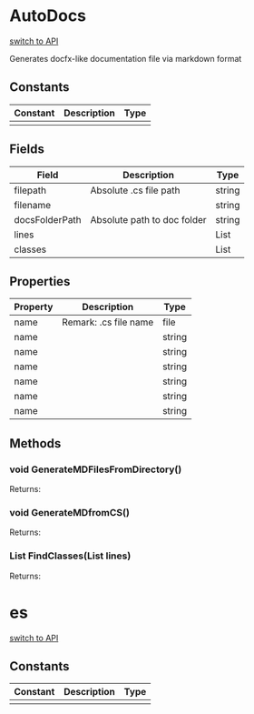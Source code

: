 # AutoDocs
[switch to API](../../../Documentation/ScriptingAPI/en/RSMARangeFinderBase.cs.md)

Generates docfx-like documentation file via markdown format

## Constants
| Constant | Description | Type |
|--|--|--|
||||
## Fields
| Field | Description | Type |
|--|--|--|
|filepath|Absolute .cs file path|string|
|filename||string|
|docsFolderPath|Absolute path to doc folder|string|
|lines||List<string>|
|classes||List<SerializedClass>|
## Properties
| Property | Description | Type |
|--|--|--|
|name|Remark: .cs file name|file|
|name||string|
|name||string|
|name||string|
|name||string|
|name||string|
|name||string|
## Methods
### void GenerateMDFilesFromDirectory()

Returns: 

### void GenerateMDfromCS()

Returns: 

### List<SerializedClass> FindClasses(List<string> lines)

Returns: 

# es
[switch to API](../../../Documentation/ScriptingAPI/en/RSMARangeFinderBase.cs.md)



## Constants
| Constant | Description | Type |
|--|--|--|
||||
